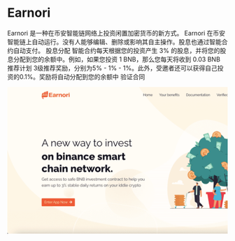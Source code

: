 # Earnori

Earnori 是一种在币安智能链网络上投资闲置加密货币的新方式。
Earnori 在币安智能链上自动运行。没有人能够编辑、删除或影响其自主操作。股息也通过智能合约自动支付。
股息分配
智能合约每天根据您的投资产生 3% 的股息，并将您的股息分配到您的余额中。例如，如果您投资 1 BNB，那么您每天将收到 0.03 BNB
推荐计划
3级推荐奖励，分别为5% - 1% - 1%。此外，受邀者还可以获得自己投资的0.1%。奖励将自动分配到您的余额中
验证合同

![earnori-dapp-high-risk-bsc-image1_7d0b0a8d107415ba069a9d7e26e24dff](earnori-dapp-high-risk-bsc-image1_7d0b0a8d107415ba069a9d7e26e24dff.png)
